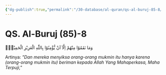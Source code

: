 ```yaml
---
{"dg-publish":true,"permalink":"/30-database/al-quran/qs-al-buruj-85-8/"}
---
```



# QS. Al-Buruj (85)-8
وَمَا نَقَمُوْا مِنْهُمْ اِلَّآ اَنْ يُّؤْمِنُوْا بِاللّٰهِ الْعَزِيْزِ الْحَمِيْدِۙ 

Artinya: *"Dan mereka menyiksa orang-orang mukmin itu hanya karena (orang-orang mukmin itu) beriman kepada Allah Yang Mahaperkasa, Maha Terpuji,"*
